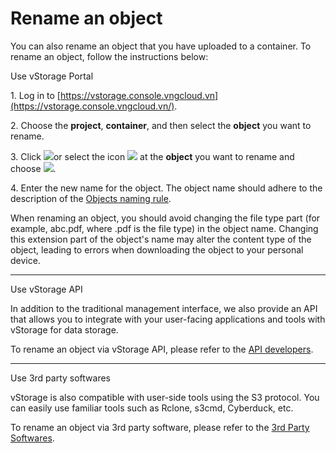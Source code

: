 # Rename an object

You can also rename an object that you have uploaded to a container. To rename an object, follow the instructions below:

&#x20;Use vStorage Portal

1\. Log in to [https://vstorage.console.vngcloud.vn](https://vstorage.console.vngcloud.vn/).

2\. Choose the **project**, **container**, and then select the **object** you want to rename.

3\. Click ![](https://docs.vngcloud.vn/download/thumbnails/67994238/image2023-3-6\_10-56-24.png?version=1\&modificationDate=1701071086000\&api=v2)or select the icon ![](https://docs.vngcloud.vn/download/thumbnails/67994238/image2023-2-6\_10-20-54.png?version=1\&modificationDate=1701071087000\&api=v2) at the **object** you want to rename and choose ![](https://docs.vngcloud.vn/download/thumbnails/67994238/image2023-11-27\_14-46-51.png?version=1\&modificationDate=1701071214000\&api=v2).

4\. Enter the new name for the object. The object name should adhere to the description of the [Objects naming rule](https://docs.vngcloud.vn/display/VSEN/Objects+naming+rule).

When renaming an object, you should avoid changing the file type part (for example, abc.pdf, where .pdf is the file type) in the object name. Changing this extension part of the object's name may alter the content type of the object, leading to errors when downloading the object to your personal device.

***

&#x20;Use vStorage API

In addition to the traditional management interface, we also provide an API that allows you to integrate with your user-facing applications and tools with vStorage for data storage.

To rename an object via vStorage API, please refer to the [API developers](https://docs.vngcloud.vn/display/VSEN/API+developers).

***

&#x20;Use 3rd party softwares

vStorage is also compatible with user-side tools using the S3 protocol. You can easily use familiar tools such as Rclone, s3cmd, Cyberduck, etc.&#x20;

To rename an object via 3rd party software, please refer to the [3rd Party Softwares](https://docs.vngcloud.vn/display/VSEN/3rd+Party+Softwares).

